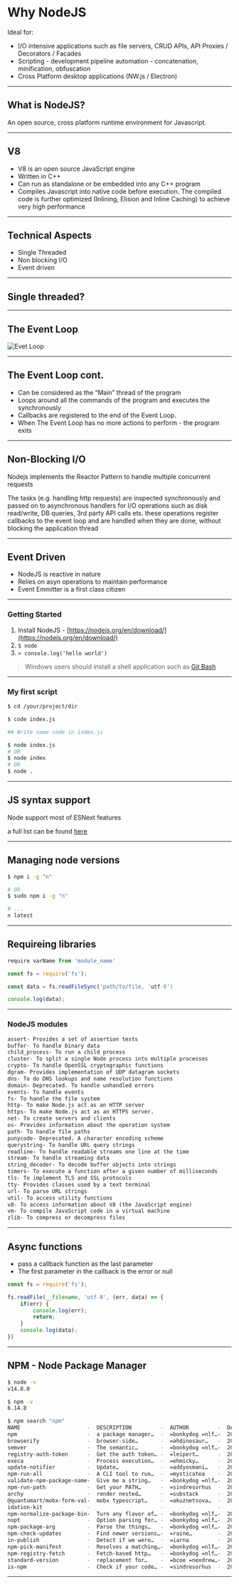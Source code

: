 # Why NodeJS

Ideal for:
- I/O intensive applications such as file servers, CRUD APIs, API Proxies / Decorators / Facades
- Scripting - development pipeline automation - concatenation, minification, obfuscation
- Cross Platform desktop applications (NW.js / Electron)

---------------

## What is NodeJS?

An open source, cross platform runtime environment for Javascript.

---------------

## V8

- V8 is an open source JavaScript engine
- Written in C++
- Can run as standalone or be embedded into any C++ program
- Compiles Javascript into native code before execution. The compiled code is further optimized (Inlining, Elision and Inline Caching) to achieve very high performance

---------------

## Technical Aspects

- Single Threaded
- Non blocking I/O
- Event driven

---------------

## Single threaded?

---------------

## The Event Loop

![Evet Loop](./eventloop2.png)

---------------

## The Event Loop cont.

- Can be considered as the “Main” thread of the program
- Loops around all the commands of the program and executes the synchronously
- Callbacks are registered to the end of the Event Loop.
- When The Event Loop has no more actions to perform - the program exits

---------------

## Non-Blocking I/O

Nodejs implements the Reactor Pattern to handle multiple concurrent requests

The tasks (e.g. handling http requests) are inspected synchronously and passed on to asynchronous handlers for I/O operations such as disk read/write, DB queries, 3rd party API calls ets. these operations register callbacks to the event loop and are handled when they are done, without blocking the application thread

---------------

## Event Driven

- NodeJS is reactive in nature
- Relies on asyn operations to maintain performance
- Event Emmitter is a first class citizen

---------------

### Getting Started

1. Install NodeJS - [https://nodejs.org/en/download/](https://nodejs.org/en/download/)
2. `$ node`
3. `> console.log('hello world')`

> Windows users should install a shell application such as [Git Bash](https://gitforwindows.org/)

---------------

### My first script

```sh
$ cd /your/project/dir

$ code index.js

## Write some code in index.js

$ node index.js
# OR
$ node index
# OR
$ node .
```

---------------

## JS syntax support

Node support most of ESNext features

a full list can be found [here](https://node.green/)

---------------

## Managing node versions

```sh
$ npm i -g "n"

# OR
$ sudo npm i -g "n"

# ...
n latest
```

---------------

## Requireing libraries

```js
require varName from 'module_name'
```

```js
const fs = require('fs');

const data = fs.readFileSync('path/to/file, 'utf-8')

console.log(data);
```

---------------

### NodeJS modules

```md
assert- Provides a set of assertion tests
buffer- To handle binary data
child_process- To run a child process
cluster- To split a single Node process into multiple processes
crypto- To handle OpenSSL cryptographic functions
dgram- Provides implementation of UDP datagram sockets
dns- To do DNS lookups and name resolution functions
domain- Deprecated. To handle unhandled errors
events- To handle events
fs- To handle the file system
http- To make Node.js act as an HTTP server
https- To make Node.js act as an HTTPS server.
net- To create servers and clients
os- Provides information about the operation system
path- To handle file paths
punycode- Deprecated. A character encoding scheme
querystring- To handle URL query strings
readline- To handle readable streams one line at the time
stream- To handle streaming data
string_decoder- To decode buffer objects into strings
timers- To execute a function after a given number of milliseconds
tls- To implement TLS and SSL protocols
tty- Provides classes used by a text terminal
url- To parse URL strings
util- To access utility functions
v8- To access information about V8 (the JavaScript engine)
vm- To compile JavaScript code in a virtual machine
zlib- To compress or decompress files
```

---------------

## Async functions

- pass a callback function as the last parameter
- The first parameter in the callback is the error or null 

```js
const fs = require('fs');

fs.readFile(__filename, 'utf-8', (err, data) => {
    if(err) {
        console.log(err);
        return;
    }
    console.log(data);
})

```

---------------

## NPM - Node Package Manager

```sh
$ node -v
v14.8.0

$ npm -v
6.14.8

$ npm search "npm"
NAME                     -  DESCRIPTION         -  AUTHOR         -  DATE      -  VERSION -  KEYWORDS
npm                      -  a package manager…  -  =bonkydog =nlf…-  2020-08-17-  6.14.8  -  install modules package manager package.json
browserify               -  browser-side…       -  =ahdinosaur…   -  2020-08-03-  16.5.2  -  browser require commonjs commonj-esque bundle npm javascript
semver                   -  The semantic…       -  =bonkydog =nlf…-  2020-04-14-  7.3.2   - 
registry-auth-token      -  Get the auth token… -  =leipert…      -  2020-07-13-  4.2.0   -  npm conf config npmconf registry auth token authtoken
execa                    -  Process execution…  -  =ehmicky…      -  2020-07-07-  4.0.3   -  exec child process execute fork execfile spawn file shell bin binary binaries npm path local
update-notifier          -  Update…             -  =addyosmani…   -  2020-08-16-  4.1.1   -  npm update updater notify notifier check checker cli module package version
npm-run-all              -  A CLI tool to run…  -  =mysticatea    -  2018-11-24-  4.1.5   -  cli command commandline tool npm npm-scripts run sequential serial parallel task
validate-npm-package-name-  Give me a string…   -  =bonkydog =nlf…-  2017-02-13-  3.0.0   -  npm package names validation
npm-run-path             -  Get your PATH…      -  =sindresorhus  -  2019-12-22-  4.0.1   -  npm run path package bin binary binaries script cli command-line execute executable
archy                    -  render nested…      -  =substack      -  2014-09-14-  1.0.0   -  hierarchy npm ls unicode pretty print
@quantumart/mobx-form-val-  mobx typescript…    -  =akuznetsova…  -  2020-03-11-  1.2.1   -  npm package validation mobx react IE10
idation-kit              -                      -                 -            -          - 
npm-normalize-package-bin-  Turn any flavor of… -  =bonkydog =nlf…-  2019-12-09-  1.0.1   - 
nopt                     -  Option parsing for… -  =bonkydog =nlf…-  2020-08-17-  5.0.0   - 
npm-package-arg          -  Parse the things…   -  =bonkydog =nlf…-  2020-03-12-  8.0.1   - 
npm-check-updates        -  Find newer versions…-  =raine…        -  2020-09-22-  9.0.2   -  npm check find discover updates upgrades dependencies package.json updater version management ncu
in-publish               -  Detect if we were…  -  =iarna         -  2020-03-16-  2.0.1   - 
npm-pick-manifest        -  Resolves a matching…-  =bonkydog =nlf…-  2020-04-07-  6.1.0   -  npm semver package manager
npm-registry-fetch       -  Fetch-based http…   -  =bonkydog =nlf…-  2020-08-17-  8.1.4   -  npm registry fetch
standard-version         -  replacement for…    -  =bcoe =nexdrew…-  2020-08-15-  9.0.0   -  conventional-changelog recommended changelog automatic workflow version angular standard
is-npm                   -  Check if your code… -  =sindresorhus  -  2020-05-15-  5.0.0   -  npm yarn is check detect env environment run script

```

----